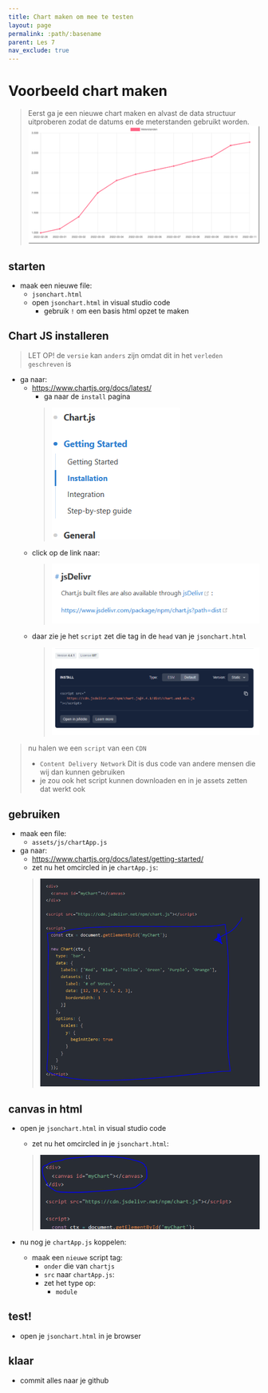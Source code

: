 ```yaml
---
title: Chart maken om mee te testen
layout: page 
permalink: :path/:basename 
parent: Les 7
nav_exclude: true
---
```


# Voorbeeld chart maken

> Eerst ga je een nieuwe chart maken en alvast de data structuur uitproberen zodat de datums en de meterstanden gebruikt worden.
> ![](img/meterstanden.png)


## starten

- maak een nieuwe file:
    - `jsonchart.html`
    - open `jsonchart.html` in visual studio code
        - gebruik `!` om een basis html opzet te maken

## Chart JS installeren

> LET OP! de `versie` kan `anders` zijn omdat dit in het `verleden geschreven` is

- ga naar:
    - https://www.chartjs.org/docs/latest/
        - ga naar de `install` pagina
        > ![](img/install.PNG)
    - click op de link naar:
        > ![](img/jsdelivr.PNG)
    - daar zie je het `script` zet die tag in de `head` van je `jsonchart.html`
        > ![](img/script.PNG)

> nu halen we een `script` van een `CDN`
> - `Content Delivery Network`
> Dit is dus code van andere mensen die wij dan kunnen gebruiken
> - je zou ook het script kunnen downloaden en in je assets zetten dat werkt ook

## gebruiken


- maak een file:
    - `assets/js/chartApp.js`
- ga naar:
    - https://www.chartjs.org/docs/latest/getting-started/
    - zet nu het omcircled in je `chartApp.js`:
     > ![](img/plakdit.PNG)

## canvas in html

- open je `jsonchart.html` in visual studio code
    - zet nu het omcircled in je `jsonchart.html`:
     > ![](img/canvasplak.PNG)

- nu nog je `chartApp.js` koppelen:
    - maak een `nieuwe` script tag:
        - `onder` die van `chartjs`
        - `src` naar `chartApp.js`:
        - zet het type op:
            - `module`

## test!

- open je `jsonchart.html` in je browser




## klaar
- commit alles naar je github




